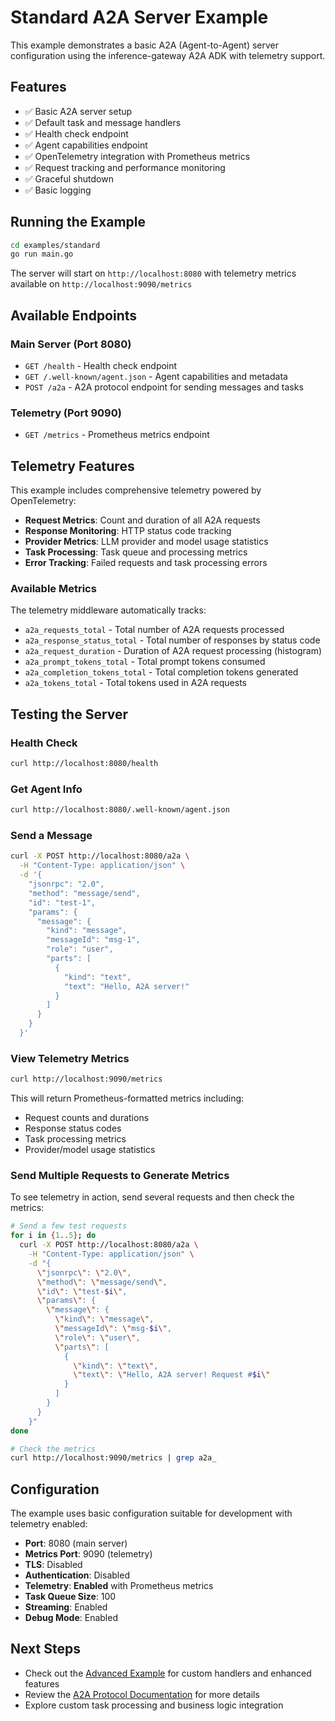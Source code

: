 # Standard A2A Server Example

This example demonstrates a basic A2A (Agent-to-Agent) server configuration using the inference-gateway A2A ADK with telemetry support.

## Features

- ✅ Basic A2A server setup
- ✅ Default task and message handlers
- ✅ Health check endpoint
- ✅ Agent capabilities endpoint
- ✅ OpenTelemetry integration with Prometheus metrics
- ✅ Request tracking and performance monitoring
- ✅ Graceful shutdown
- ✅ Basic logging

## Running the Example

```bash
cd examples/standard
go run main.go
```

The server will start on `http://localhost:8080` with telemetry metrics available on `http://localhost:9090/metrics`

## Available Endpoints

### Main Server (Port 8080)

- `GET /health` - Health check endpoint
- `GET /.well-known/agent.json` - Agent capabilities and metadata
- `POST /a2a` - A2A protocol endpoint for sending messages and tasks

### Telemetry (Port 9090)

- `GET /metrics` - Prometheus metrics endpoint

## Telemetry Features

This example includes comprehensive telemetry powered by OpenTelemetry:

- **Request Metrics**: Count and duration of all A2A requests
- **Response Monitoring**: HTTP status code tracking
- **Provider Metrics**: LLM provider and model usage statistics
- **Task Processing**: Task queue and processing metrics
- **Error Tracking**: Failed requests and task processing errors

### Available Metrics

The telemetry middleware automatically tracks:

- `a2a_requests_total` - Total number of A2A requests processed
- `a2a_response_status_total` - Total number of responses by status code
- `a2a_request_duration` - Duration of A2A request processing (histogram)
- `a2a_prompt_tokens_total` - Total prompt tokens consumed
- `a2a_completion_tokens_total` - Total completion tokens generated
- `a2a_tokens_total` - Total tokens used in A2A requests

## Testing the Server

### Health Check

```bash
curl http://localhost:8080/health
```

### Get Agent Info

```bash
curl http://localhost:8080/.well-known/agent.json
```

### Send a Message

```bash
curl -X POST http://localhost:8080/a2a \
  -H "Content-Type: application/json" \
  -d '{
    "jsonrpc": "2.0",
    "method": "message/send",
    "id": "test-1",
    "params": {
      "message": {
        "kind": "message",
        "messageId": "msg-1",
        "role": "user",
        "parts": [
          {
            "kind": "text",
            "text": "Hello, A2A server!"
          }
        ]
      }
    }
  }'
```

### View Telemetry Metrics

```bash
curl http://localhost:9090/metrics
```

This will return Prometheus-formatted metrics including:

- Request counts and durations
- Response status codes
- Task processing metrics
- Provider/model usage statistics

### Send Multiple Requests to Generate Metrics

To see telemetry in action, send several requests and then check the metrics:

```bash
# Send a few test requests
for i in {1..5}; do
  curl -X POST http://localhost:8080/a2a \
    -H "Content-Type: application/json" \
    -d "{
      \"jsonrpc\": \"2.0\",
      \"method\": \"message/send\",
      \"id\": \"test-$i\",
      \"params\": {
        \"message\": {
          \"kind\": \"message\",
          \"messageId\": \"msg-$i\",
          \"role\": \"user\",
          \"parts\": [
            {
              \"kind\": \"text\",
              \"text\": \"Hello, A2A server! Request #$i\"
            }
          ]
        }
      }
    }"
done

# Check the metrics
curl http://localhost:9090/metrics | grep a2a_
```

## Configuration

The example uses basic configuration suitable for development with telemetry enabled:

- **Port**: 8080 (main server)
- **Metrics Port**: 9090 (telemetry)
- **TLS**: Disabled
- **Authentication**: Disabled
- **Telemetry**: **Enabled** with Prometheus metrics
- **Task Queue Size**: 100
- **Streaming**: Enabled
- **Debug Mode**: Enabled

## Next Steps

- Check out the [Advanced Example](../advanced/) for custom handlers and enhanced features
- Review the [A2A Protocol Documentation](../../README.md) for more details
- Explore custom task processing and business logic integration
